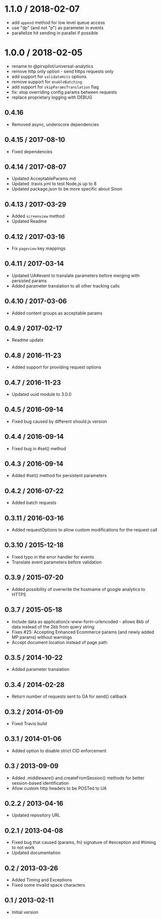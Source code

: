 
1.1.0 / 2018-02-07
==================

 * add `append` method for low level queue access
 * use "dp" (and not "p") as parameter in events
 * parallelize hit sending in parallel if possible

1.0.0 / 2018-02-05
==================

 * rename to @pirxpilot/universal-analytics
 * remove http only option - send https requests only
 * add support for `validateHits` options
 * remove support for `enableBatching`
 * add support for `skipParamsTranslation` flag
 * fix: stop overriding config params between requests
 * replace proprietary logging with DEBUG

## 0.4.16

- Removed async, underscore dependencies

## 0.4.15 / 2017-08-10

- Fixed dependencies

## 0.4.14 / 2017-08-07

- Updated AcceptableParams.md
- Updated .travis.yml to test Node.js up to 8
- Updated package.json to be more specific about Sinon

## 0.4.13 / 2017-03-29

- Added `screenview` method
- Updated Readme

## 0.4.12 / 2017-03-16

- Fix `pageview` key mappings

## 0.4.11 / 2017-03-14

- Updated UA#event to translate parameters before merging with persisted params
- Added parameter translation to all other tracking calls

## 0.4.10 / 2017-03-06

- Added content groups as acceptable params

## 0.4.9 / 2017-02-17

- Readme update

## 0.4.8 / 2016-11-23

- Added support for providing request options

## 0.4.7 / 2016-11-23

- Updated uuid module to 3.0.0

## 0.4.5 / 2016-09-14

- Fixed bug caused by different should.js version

## 0.4.4 / 2016-09-14

- Fixed bug in #set() method

## 0.4.3 / 2016-09-14

- Added #set() method for persistent parameters

## 0.4.2 / 2016-07-22

- Added batch requests

## 0.3.11 / 2016-03-16

- Added requestOptions to allow custom modifications for the request call

## 0.3.10 / 2015-12-18

- Fixed typo in the error handler for events
- Translate event parameters before validation

## 0.3.9 / 2015-07-20

- Added possibility of overwrite the hostname of google analytics to HTTPS

## 0.3.7 / 2015-05-18

- Include data as application/x-www-form-urlencoded - allows 8kb of data instead of the 2kb from query string
- Fixes #25: Accepting Enhanced Ecommerce params (and newly added MP params) without warnings
- Accept document location instead of page path

## 0.3.5 / 2014-10-22

- Added parameter translation

## 0.3.4 / 2014-02-28

- Return number of requests sent to GA for send() callback

## 0.3.2 / 2014-01-09

- Fixed Travis build

## 0.3.1 / 2014-01-06

- Added option to disable strict CID enforcement

## 0.3 / 2013-09-09

- Added .middleware() and.createFromSession() methods for better session-based identification
- Allow custom http headers to be POSTed to UA

## 0.2.2 / 2013-04-16

- Updated repository URL

## 0.2.1 / 2013-04-08

- Fixed bug that caused (params, fn) signature of #exception and #timing to not work
- Updated documentation

## 0.2 / 2013-03-26

- Added Timing and Exceptions
- Fixed some invalid space characters

## 0.1 / 2013-02-11

- Initial version
